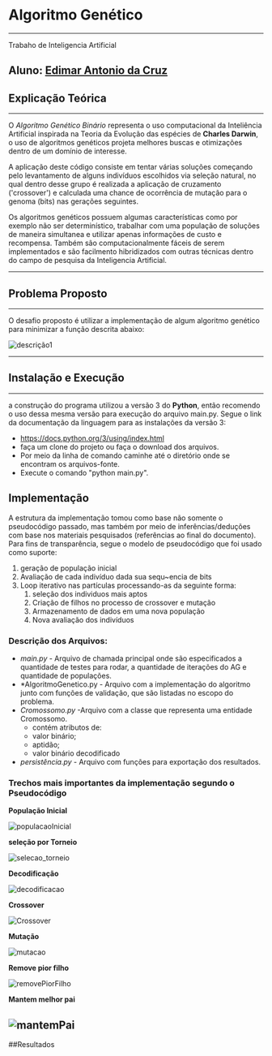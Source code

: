 # Algoritmo Genético
---
 
 
 Trabaho de Inteligencia Artificial

 Aluno: [Edimar Antonio da Cruz](https://github.com/edimar7972)
---
 ## Explicação Teórica
---
 O _*Algoritmo Genético Binário*_ representa o uso computacional da Inteliência Artificial inspirada na Teoria da Evolução das espécies de **Charles Darwin**, o uso de algoritmos genéticos projeta melhores buscas e otimizações dentro de um domínio de interesse.
 
 A aplicação deste código consiste em tentar várias soluções começando pelo levantamento de alguns indivíduos escolhidos via seleção natural, no qual dentro desse grupo é realizada a aplicação de cruzamento ('crossover') e calculada uma chance de ocorrência de mutação para o genoma (bits) nas gerações seguintes.

 Os algoritmos genéticos possuem algumas características como por exemplo não ser determinístico, trabalhar com uma população de soluções de maneira simultanea e utilizar apenas informações de custo e recompensa. Também são computacionalmente fáceis de serem implementados e são facilmento hibridizados com outras técnicas dentro do campo de pesquisa da Inteligencia Artificial.

---
 ## Problema Proposto  
---

O desafio proposto é utilizar a implementação de algum algoritmo genético para minimizar a função descrita abaixo:


![descrição1](https://user-images.githubusercontent.com/55880792/150849825-02809e63-ff77-4029-868e-3734cd0075ec.png)

---
## Instalação e Execução
---
a construção do programa utilizou a versão 3 do **Python**, então recomendo o uso dessa mesma versão para execução do arquivo main.py. Segue o link da documentação da linguagem para as instalações da versão 3:
- https://docs.python.org/3/using/index.html
- faça um clone do projeto ou faça o download dos arquivos.
- Por meio da linha de comando caminhe até o diretório onde se encontram os arquivos-fonte.
- Execute o comando "python main.py".

## Implementação

A estrutura da implementação tomou como base não somente o pseudocódigo passado, mas também por meio de inferências/deduções com base nos materiais pesquisados (referências ao final do documento). Para fins de transparência, segue o modelo de pseudocódigo que foi usado como suporte:

1. geração de população inicial <br>
2. Avaliação de cada indivíduo dada sua sequ~encia de bits <br>
3. Loop iterativo nas partículas processando-as da seguinte forma:<br>
   1. seleção dos individuos mais aptos
   2. Criação de filhos no processo de crossover e mutação
   3. Armazenamento de dados em uma nova população
   4. Nova avaliação dos indivíduos

### Descrição dos Arquivos:
- *main.py* - Arquivo de chamada principal onde são especificados a quantidade de testes para rodar, a quantidade de iterações do AG e quantidade de populações.
- *AlgoritmoGenetico.py - Arquivo com a implementação do algoritmo junto com funções de validação, que são listadas no escopo do problema.
- *Cromossomo.py* -Arquivo com a classe que representa uma entidade Cromossomo.
   - contém atributos de:
   - valor binário;
   - aptidão;
   - valor binário decodificado
- *persistência.py* - Arquivo com funções para exportação dos resultados.

### Trechos mais importantes da implementação segundo o Pseudocódigo

**População Inicial** 
   
![populacaoInicial](https://user-images.githubusercontent.com/55880792/150856280-75d1110e-edc0-4766-b59e-bd04e451acaa.png)

**seleção por Torneio**

![selecao_torneio](https://user-images.githubusercontent.com/55880792/150856632-ea18782c-899f-4064-86d1-9ea179307a69.png)

**Decodificação**

![decodificacao](https://user-images.githubusercontent.com/55880792/150856740-c6c38d0a-6060-44a3-9ffa-906979fb06ab.png)

**Crossover**

![Crossover](https://user-images.githubusercontent.com/55880792/150856839-c2f374b6-2746-4490-8e43-8f8471d92eb3.png)

**Mutação**

![mutacao](https://user-images.githubusercontent.com/55880792/150856937-d94d1e15-3239-41ec-b8e8-1a96dcb64d13.png)

**Remove pior filho**

![removePiorFilho](https://user-images.githubusercontent.com/55880792/150857205-ee664260-b79b-4a36-81b8-8849810bbeda.png)

**Mantem melhor pai**

![mantemPai](https://user-images.githubusercontent.com/55880792/150857302-31c668a8-d819-4d77-8769-5874e03b656f.png)
---
##Resultados

